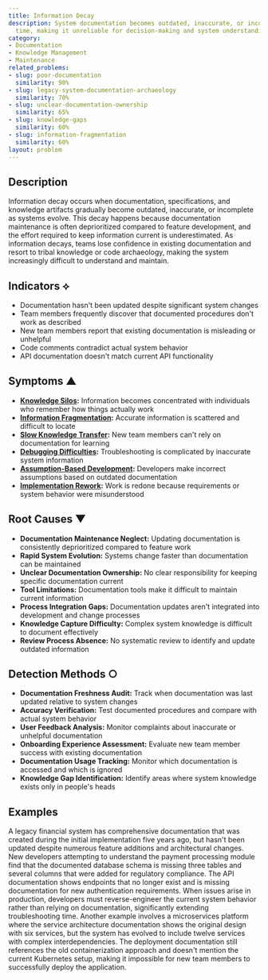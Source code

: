 ```yaml
---
title: Information Decay
description: System documentation becomes outdated, inaccurate, or incomplete over
  time, making it unreliable for decision-making and system understanding.
category:
- Documentation
- Knowledge Management
- Maintenance
related_problems:
- slug: poor-documentation
  similarity: 90%
- slug: legacy-system-documentation-archaeology
  similarity: 70%
- slug: unclear-documentation-ownership
  similarity: 65%
- slug: knowledge-gaps
  similarity: 60%
- slug: information-fragmentation
  similarity: 60%
layout: problem
---
```


## Description

Information decay occurs when documentation, specifications, and knowledge artifacts gradually become outdated, inaccurate, or incomplete as systems evolve. This decay happens because documentation maintenance is often deprioritized compared to feature development, and the effort required to keep information current is underestimated. As information decays, teams lose confidence in existing documentation and resort to tribal knowledge or code archaeology, making the system increasingly difficult to understand and maintain.

## Indicators ⟡

- Documentation hasn't been updated despite significant system changes
- Team members frequently discover that documented procedures don't work as described
- New team members report that existing documentation is misleading or unhelpful
- Code comments contradict actual system behavior
- API documentation doesn't match current API functionality

## Symptoms ▲

- **[Knowledge Silos](knowledge-silos.md):** Information becomes concentrated with individuals who remember how things actually work
- **[Information Fragmentation](information-fragmentation.md):** Accurate information is scattered and difficult to locate
- **[Slow Knowledge Transfer](slow-knowledge-transfer.md):** New team members can't rely on documentation for learning
- **[Debugging Difficulties](debugging-difficulties.md):** Troubleshooting is complicated by inaccurate system information
- **[Assumption-Based Development](assumption-based-development.md):** Developers make incorrect assumptions based on outdated documentation
- **[Implementation Rework](implementation-rework.md):** Work is redone because requirements or system behavior were misunderstood

## Root Causes ▼

- **Documentation Maintenance Neglect:** Updating documentation is consistently deprioritized compared to feature work
- **Rapid System Evolution:** Systems change faster than documentation can be maintained
- **Unclear Documentation Ownership:** No clear responsibility for keeping specific documentation current
- **Tool Limitations:** Documentation tools make it difficult to maintain current information
- **Process Integration Gaps:** Documentation updates aren't integrated into development and change processes
- **Knowledge Capture Difficulty:** Complex system knowledge is difficult to document effectively
- **Review Process Absence:** No systematic review to identify and update outdated information

## Detection Methods ○

- **Documentation Freshness Audit:** Track when documentation was last updated relative to system changes
- **Accuracy Verification:** Test documented procedures and compare with actual system behavior
- **User Feedback Analysis:** Monitor complaints about inaccurate or unhelpful documentation
- **Onboarding Experience Assessment:** Evaluate new team member success with existing documentation
- **Documentation Usage Tracking:** Monitor which documentation is accessed and which is ignored
- **Knowledge Gap Identification:** Identify areas where system knowledge exists only in people's heads

## Examples

A legacy financial system has comprehensive documentation that was created during the initial implementation five years ago, but hasn't been updated despite numerous feature additions and architectural changes. New developers attempting to understand the payment processing module find that the documented database schema is missing three tables and several columns that were added for regulatory compliance. The API documentation shows endpoints that no longer exist and is missing documentation for new authentication requirements. When issues arise in production, developers must reverse-engineer the current system behavior rather than relying on documentation, significantly extending troubleshooting time. Another example involves a microservices platform where the service architecture documentation shows the original design with six services, but the system has evolved to include twelve services with complex interdependencies. The deployment documentation still references the old containerization approach and doesn't mention the current Kubernetes setup, making it impossible for new team members to successfully deploy the application.